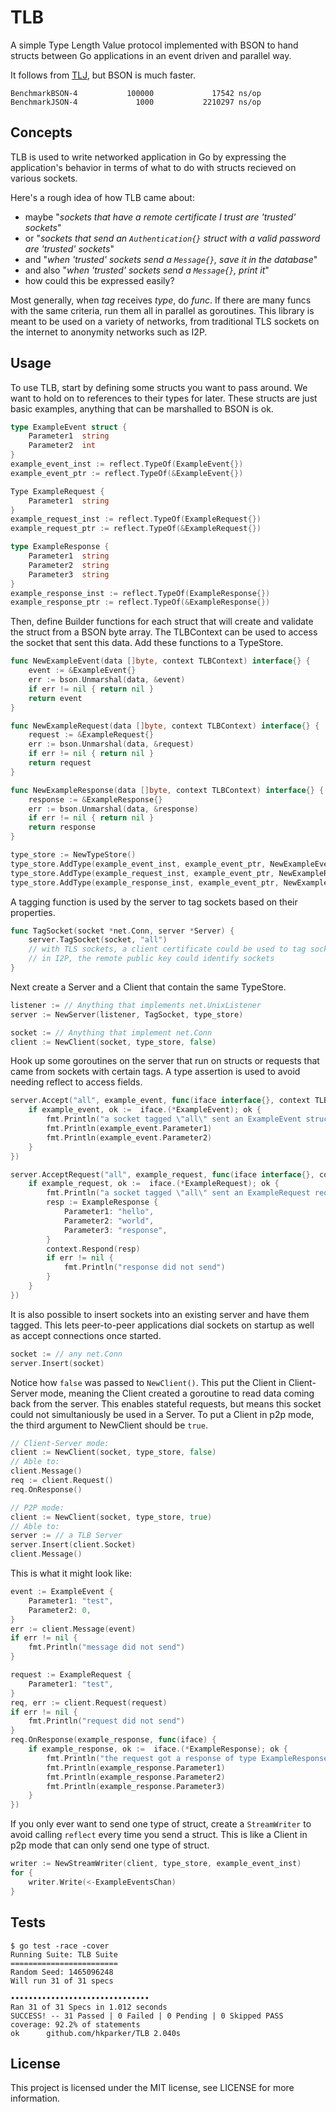 TLB
===

A simple Type Length Value protocol implemented with BSON to hand structs between Go applications in an event driven and parallel way.

It follows from [TLJ](https://github.com/hkparker/TLJ), but BSON is much faster.

```
BenchmarkBSON-4           100000             17542 ns/op
BenchmarkJSON-4             1000           2210297 ns/op
```

Concepts
--------

TLB is used to write networked application in Go by expressing the application's behavior in terms of what to do with structs recieved on various sockets.

Here's a rough idea of how TLB came about:

* maybe "*sockets that have a remote certificate I trust are 'trusted' sockets*"
* or "*sockets that send an `Authentication{}` struct with a valid password are 'trusted' sockets*"
* and "*when 'trusted' sockets send a `Message{}`, save it in the database*"
* and also "*when 'trusted' sockets send a `Message{}`, print it*"
* how could this be expressed easily?

Most generally, when *tag* receives *type*, do *func*.  If there are many funcs with the same criteria, run them all in parallel as goroutines.  This library is meant to be used on a variety of networks, from traditional TLS sockets on the internet to anonymity networks such as I2P.

Usage
-----

To use TLB, start by defining some structs you want to pass around.  We want to hold on to references to their types for later.  These structs are just basic examples, anything that can be marshalled to BSON is ok.

```go
type ExampleEvent struct {
	Parameter1	string
	Parameter2	int
}
example_event_inst := reflect.TypeOf(ExampleEvent{})
example_event_ptr := reflect.TypeOf(&ExampleEvent{})

Type ExampleRequest {
	Parameter1	string
}
example_request_inst := reflect.TypeOf(ExampleRequest{})
example_request_ptr := reflect.TypeOf(&ExampleRequest{})

type ExampleResponse {
	Parameter1	string
	Parameter2	string
	Parameter3	string
}
example_response_inst := reflect.TypeOf(ExampleResponse{})
example_response_ptr := reflect.TypeOf(&ExampleResponse{})
```

Then, define Builder functions for each struct that will create and validate the struct from a BSON byte array.  The TLBContext can be used to access the socket that sent this data.  Add these functions to a TypeStore.

```go
func NewExampleEvent(data []byte, context TLBContext) interface{} {
	event := &ExampleEvent{}
	err := bson.Unmarshal(data, &event)
	if err != nil { return nil }
	return event
}

func NewExampleRequest(data []byte, context TLBContext) interface{} {
	request := &ExampleRequest{}
	err := bson.Unmarshal(data, &request)
	if err != nil { return nil }
	return request
}

func NewExampleResponse(data []byte, context TLBContext) interface{} {
	response := &ExampleResponse{}
	err := bson.Unmarshal(data, &response)
	if err != nil { return nil }
	return response
}

type_store := NewTypeStore()
type_store.AddType(example_event_inst, example_event_ptr, NewExampleEvent)
type_store.AddType(example_request_inst, example_event_ptr, NewExampleRequest)
type_store.AddType(example_response_inst, example_event_ptr, NewExampleResponse)
```

A tagging function is used by the server to tag sockets based on their properties.

```go
func TagSocket(socket *net.Conn, server *Server) {
	server.TagSocket(socket, "all")
	// with TLS sockets, a client certificate could be used to tag sockets
	// in I2P, the remote public key could identify sockets
}
```

Next create a Server and a Client that contain the same TypeStore.

```go
listener := // Anything that implements net.UnixListener
server := NewServer(listener, TagSocket, type_store)

socket := // Anything that implement net.Conn
client := NewClient(socket, type_store, false)
```

Hook up some goroutines on the server that run on structs or requests that came from sockets with certain tags.  A type assertion is used to avoid needing reflect to access fields.

```go
server.Accept("all", example_event, func(iface interface{}, context TLBContext) {
	if example_event, ok :=  iface.(*ExampleEvent); ok {
		fmt.Println("a socket tagged \"all\" sent an ExampleEvent struct")
		fmt.Println(example_event.Parameter1)
		fmt.Println(example_event.Parameter2)
	}
})

server.AcceptRequest("all", example_request, func(iface interface{}, context TLBContext) {
	if example_request, ok :=  iface.(*ExampleRequest); ok {
		fmt.Println("a socket tagged \"all\" sent an ExampleRequest request")
		resp := ExampleResponse {
			Parameter1:	"hello",
			Parameter2:	"world",
			Parameter3:	"response",
		}
		context.Respond(resp)
		if err != nil {
			fmt.Println("response did not send")
		}
	}
})
```

It is also possible to insert sockets into an existing server and have them tagged.  This lets peer-to-peer applications dial sockets on startup as well as accept connections once started.

```go
socket := // any net.Conn
server.Insert(socket)
```

Notice how `false` was passed to `NewClient()`.  This put the Client in Client-Server mode, meaning the Client created a goroutine to read data coming back from the server.  This enables stateful requests, but means this socket could not simultaniously be used in a Server.  To put a Client in p2p mode, the third argument to NewClient should be `true`.

```go
// Client-Server mode:
client := NewClient(socket, type_store, false)
// Able to:
client.Message()
req := client.Request()
req.OnResponse()

// P2P mode:
client := NewClient(socket, type_store, true)
// Able to:
server := // a TLB Server
server.Insert(client.Socket)
client.Message()
```

This is what it might look like:

```go
event := ExampleEvent {
	Parameter1:	"test",
	Parameter2:	0,
}
err := client.Message(event)
if err != nil {
	fmt.Println("message did not send")
}

request := ExampleRequest {
	Parameter1:	"test",
}
req, err := client.Request(request)
if err != nil {
	fmt.Println("request did not send")
}
req.OnResponse(example_response, func(iface) {
	if example_response, ok :=  iface.(*ExampleResponse); ok {
		fmt.Println("the request got a response of type ExampleResponse")
		fmt.Println(example_response.Parameter1)
		fmt.Println(example_response.Parameter2)
		fmt.Println(example_response.Parameter3)
	}
})
```

If you only ever want to send one type of struct, create a `StreamWriter` to avoid calling `reflect` every time you send a struct.  This is like a Client in p2p mode that can only send one type of struct.

```go
writer := NewStreamWriter(client, type_store, example_event_inst)
for {
	writer.Write(<-ExampleEventsChan)
}
```

Tests
-----

```
$ go test -race -cover
Running Suite: TLB Suite
========================
Random Seed: 1465096248
Will run 31 of 31 specs

•••••••••••••••••••••••••••••••
Ran 31 of 31 Specs in 1.012 seconds
SUCCESS! -- 31 Passed | 0 Failed | 0 Pending | 0 Skipped PASS
coverage: 92.2% of statements
ok  	github.com/hkparker/TLB	2.040s
```

License
-------

This project is licensed under the MIT license, see LICENSE for more information.
